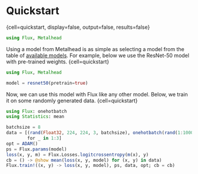 # Quickstart

{cell=quickstart, display=false, output=false, results=false}
```julia
using Flux, Metalhead
```

Using a model from Metalhead is as simple as selecting a model from the table of [available models](#). For example, below we use the ResNet-50 model with pre-trained weights.
{cell=quickstart}
```julia
using Flux, Metalhead

model = resnet50(pretrain=true)
```

Now, we can use this model with Flux like any other model. Below, we train it on some randomly generated data.
{cell=quickstart}
```julia
using Flux: onehotbatch
using Statistics: mean

batchsize = 8
data = [(rand(Float32, 224, 224, 3, batchsize), onehotbatch(rand(1:1000), 1:1000))
        for _ in 1:3]
opt = ADAM()
ps = Flux.params(model)
loss(x, y, m) = Flux.Losses.logitcrossentropy(m(x), y)
cb = () -> @show mean(loss(x, y, model) for (x, y) in data)
Flux.train!((x, y) -> loss(x, y, model), ps, data, opt; cb = cb)
```
